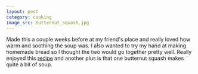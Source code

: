 ```yaml
---
layout: post
category: cooking
image_src: butternut_squash.jpg
---
```


Made this a couple weeks before at my friend's place and really loved how warm and soothing the soup was. 
I also wanted to try my hand at making homemade bread so I thought the two would go together pretty well. 
Really enjoyed this [recipe](https://www.isabeleats.com/roasted-butternut-squash-soup-with-toasted-pumpkin-seeds/) and another plus is that one butternut squash makes quite a bit of soup.